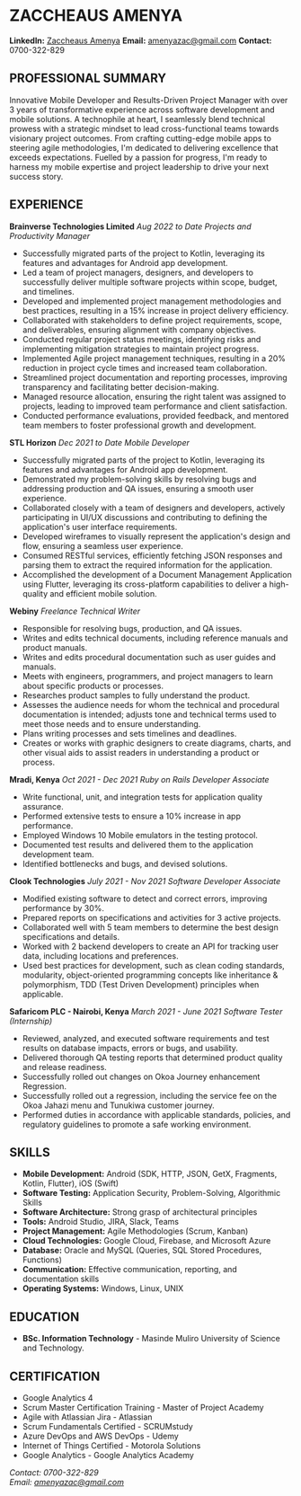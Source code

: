 # ZACCHEAUS AMENYA
**LinkedIn:** [Zaccheaus Amenya](https://www.linkedin.com/in/zaccheaus-amenya/)
**Email:** amenyazac@gmail.com
**Contact:** 0700-322-829


## PROFESSIONAL SUMMARY
Innovative Mobile Developer and Results-Driven Project Manager with over 3 years of transformative experience across software development and mobile solutions. A technophile at heart, I seamlessly blend technical prowess with a strategic mindset to lead cross-functional teams towards visionary project outcomes. From crafting cutting-edge mobile apps to steering agile methodologies, I'm dedicated to delivering excellence that exceeds expectations. Fuelled by a passion for progress, I'm ready to harness my mobile expertise and project leadership to drive your next success story.

## EXPERIENCE

**Brainverse Technologies Limited**
*Aug 2022 to Date*
*Projects and Productivity Manager*
- Successfully migrated parts of the project to Kotlin, leveraging its features and advantages for Android app development.
- Led a team of project managers, designers, and developers to successfully deliver multiple software projects within scope, budget, and timelines.
- Developed and implemented project management methodologies and best practices, resulting in a 15% increase in project delivery efficiency.
- Collaborated with stakeholders to define project requirements, scope, and deliverables, ensuring alignment with company objectives.
- Conducted regular project status meetings, identifying risks and implementing mitigation strategies to maintain project progress.
- Implemented Agile project management techniques, resulting in a 20% reduction in project cycle times and increased team collaboration.
- Streamlined project documentation and reporting processes, improving transparency and facilitating better decision-making.
- Managed resource allocation, ensuring the right talent was assigned to projects, leading to improved team performance and client satisfaction.
- Conducted performance evaluations, provided feedback, and mentored team members to foster professional growth and development.

**STL Horizon**
*Dec 2021 to Date*
*Mobile Developer*
- Successfully migrated parts of the project to Kotlin, leveraging its features and advantages for Android app development.
- Demonstrated my problem-solving skills by resolving bugs and addressing production and QA issues, ensuring a smooth user experience.
- Collaborated closely with a team of designers and developers, actively participating in UI/UX discussions and contributing to defining the application's user interface requirements.
- Developed wireframes to visually represent the application's design and flow, ensuring a seamless user experience.
- Consumed RESTful services, efficiently fetching JSON responses and parsing them to extract the required information for the application.
- Accomplished the development of a Document Management Application using Flutter, leveraging its cross-platform capabilities to deliver a high-quality and efficient mobile solution.

**Webiny**
*Freelance Technical Writer*
- Responsible for resolving bugs, production, and QA issues.
- Writes and edits technical documents, including reference manuals and product manuals.
- Writes and edits procedural documentation such as user guides and manuals.
- Meets with engineers, programmers, and project managers to learn about specific products or processes.
- Researches product samples to fully understand the product.
- Assesses the audience needs for whom the technical and procedural documentation is intended; adjusts tone and technical terms used to meet those needs and to ensure understanding.
- Plans writing processes and sets timelines and deadlines.
- Creates or works with graphic designers to create diagrams, charts, and other visual aids to assist readers in understanding a product or process.

**Mradi, Kenya**
*Oct 2021 - Dec 2021*
*Ruby on Rails Developer Associate*
- Write functional, unit, and integration tests for application quality assurance.
- Performed extensive tests to ensure a 10% increase in app performance.
- Employed Windows 10 Mobile emulators in the testing protocol.
- Documented test results and delivered them to the application development team.
- Identified bottlenecks and bugs, and devised solutions.

**Clook Technologies**
*July 2021 - Nov 2021*
*Software Developer Associate*
- Modified existing software to detect and correct errors, improving performance by 30%.
- Prepared reports on specifications and activities for 3 active projects.
- Collaborated well with 5 team members to determine the best design specifications and details.
- Worked with 2 backend developers to create an API for tracking user data, including locations and preferences.
- Used best practices for development, such as clean coding standards, modularity, object-oriented programming concepts like inheritance & polymorphism, TDD (Test Driven Development) principles when applicable.

**Safaricom PLC - Nairobi, Kenya**
*March 2021 - June 2021*
*Software Tester (Internship)*
- Reviewed, analyzed, and executed software requirements and test results on database impacts, errors or bugs, and usability.
- Delivered thorough QA testing reports that determined product quality and release readiness.
- Successfully rolled out changes on Okoa Journey enhancement Regression.
- Successfully rolled out a regression, including the service fee on the Okoa Jahazi menu and Tunukiwa customer journey.
- Performed duties in accordance with applicable standards, policies, and regulatory guidelines to promote a safe working environment.

## SKILLS
- **Mobile Development:** Android (SDK, HTTP, JSON, GetX, Fragments, Kotlin, Flutter), iOS (Swift)
- **Software Testing:** Application Security, Problem-Solving, Algorithmic Skills
- **Software Architecture:** Strong grasp of architectural principles
- **Tools:** Android Studio, JIRA, Slack, Teams
- **Project Management:** Agile Methodologies (Scrum, Kanban)
- **Cloud Technologies:** Google Cloud, Firebase, and Microsoft Azure
- **Database:** Oracle and MySQL (Queries, SQL Stored Procedures, Functions)
- **Communication:** Effective communication, reporting, and documentation skills
- **Operating Systems:** Windows, Linux, UNIX

## EDUCATION
- **BSc. Information Technology** - Masinde Muliro University of Science and Technology.

## CERTIFICATION
- Google Analytics 4
- Scrum Master Certification Training - Master of Project Academy
- Agile with Atlassian Jira - Atlassian
- Scrum Fundamentals Certified - SCRUMstudy
- Azure DevOps and AWS DevOps - Udemy
- Internet of Things Certified - Motorola Solutions
- Google Analytics - Google Analytics Academy

*Contact: 0700-322-829*  
*Email: amenyazac@gmail.com*

